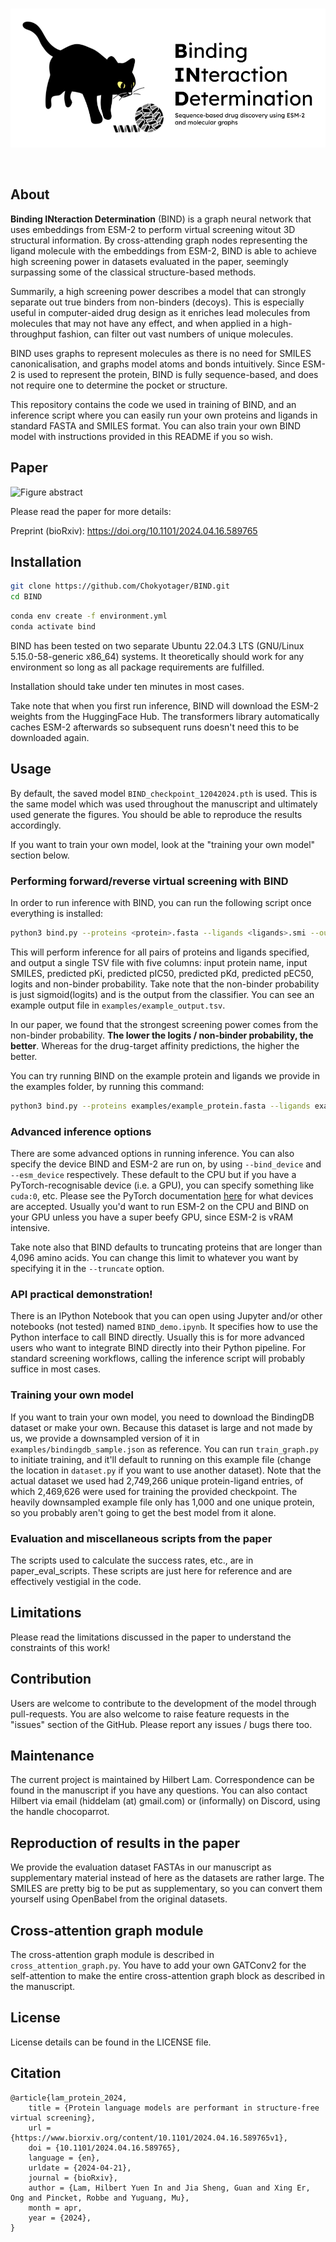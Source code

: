 <div align="center">
  <br />
  <p>
    <a href="https://github.com/Chokyotager/BIND"><img src="/art/BIND.png" alt="banner" /></a>
  </p>
  <br />
  <p>
  </p>
</div>

## About
**Binding INteraction Determination** (BIND) is a graph neural network that uses embeddings from ESM-2 to perform virtual screening witout 3D structural information. By cross-attending graph nodes representing the ligand molecule with the embeddings from ESM-2, BIND is able to achieve high screening power in datasets evaluated in the paper, seemingly surpassing some of the classical structure-based methods.

Summarily, a high screening power describes a model that can strongly separate out true binders from non-binders (decoys). This is especially useful in computer-aided drug design as it enriches lead molecules from molecules that may not have any effect, and when applied in a high-throughput fashion, can filter out vast numbers of unique molecules.

BIND uses graphs to represent molecules as there is no need for SMILES canonicalisation, and graphs model atoms and bonds intuitively. Since ESM-2 is used to represent the protein, BIND is fully sequence-based, and does not require one to determine the pocket or structure.

This repository contains the code we used in training of BIND, and an inference script where you can easily run your own proteins and ligands in standard FASTA and SMILES format. You can also train your own BIND model with instructions provided in this README if you so wish.

## Paper

![Figure abstract](https://github.com/Chokyotager/BIND/blob/main/art/abstract.png?raw=true)

Please read the paper for more details:

Preprint (bioRxiv): https://doi.org/10.1101/2024.04.16.589765

## Installation
```sh
git clone https://github.com/Chokyotager/BIND.git
cd BIND
```

```sh
conda env create -f environment.yml
conda activate bind
```

BIND has been tested on two separate Ubuntu 22.04.3 LTS (GNU/Linux 5.15.0-58-generic x86_64) systems. It theoretically should work for any environment so long as all package requirements are fulfilled.

Installation should take under ten minutes in most cases.

Take note that when you first run inference, BIND will download the ESM-2 weights from the HuggingFace Hub. The transformers library automatically caches ESM-2 afterwards so subsequent runs doesn't need this to be downloaded again.

## Usage

By default, the saved model `BIND_checkpoint_12042024.pth` is used. This is the same model which was used throughout the manuscript and ultimately used generate the figures. You should be able to reproduce the results accordingly.

If you want to train your own model, look at the "training your own model" section below.

### Performing forward/reverse virtual screening with BIND

In order to run inference with BIND, you can run the following script once everything is installed:

```sh
python3 bind.py --proteins <protein>.fasta --ligands <ligands>.smi --output <output>.tsv
```

This will perform inference for all pairs of proteins and ligands specified, and output a single TSV file with five columns: input protein name, input SMILES, predicted pKi, predicted pIC50, predicted pKd, predicted pEC50, logits and non-binder probability. Take note that the non-binder probability is just sigmoid(logits) and is the output from the classifier. You can see an example output file in `examples/example_output.tsv`.

In our paper, we found that the strongest screening power comes from the non-binder probability. **The lower the logits / non-binder probability, the better**. Whereas for the drug-target affinity predictions, the higher the better.

You can try running BIND on the example protein and ligands we provide in the examples folder, by running this command:

```sh
python3 bind.py --proteins examples/example_protein.fasta --ligands examples/example_ligands.smi --output examples/example_output.tsv
```

### Advanced inference options

There are some advanced options in running inference. You can also specify the device BIND and ESM-2 are run on, by using `--bind_device` and `--esm_device` respectively. These default to the CPU but if you have a PyTorch-recognisable device (i.e. a GPU), you can specify something like `cuda:0`, etc. Please see the PyTorch documentation [here](https://pytorch.org/docs/stable/tensor_attributes.html#torch.device) for what devices are accepted. Usually you'd want to run ESM-2 on the CPU and BIND on your GPU unless you have a super beefy GPU, since ESM-2 is vRAM intensive.

Take note also that BIND defaults to truncating proteins that are longer than 4,096 amino acids. You can change this limit to whatever you want by specifying it in the `--truncate` option.

### API practical demonstration!

There is an IPython Notebook that you can open using Jupyter and/or other notebooks (not tested) named `BIND_demo.ipynb`. It specifies how to use the Python interface to call BIND directly. Usually this is for more advanced users who want to integrate BIND directly into their Python pipeline. For standard screening workflows, calling the inference script will probably suffice in most cases.

### Training your own model

If you want to train your own model, you need to download the BindingDB dataset or make your own. Because this dataset is large and not made by us, we provide a downsampled version of it in `examples/bindingdb_sample.json` as reference. You can run `train_graph.py` to initiate training, and it'll default to running on this example file (change the location in `dataset.py` if you want to use another dataset). Note that the actual dataset we used had 2,749,266 unique protein-ligand entries, of which 2,469,626 were used for training the provided checkpoint. The heavily downsampled example file only has 1,000 and one unique protein, so you probably aren't going to get the best model from it alone.

### Evaluation and miscellaneous scripts from the paper

The scripts used to calculate the success rates, etc., are in paper_eval_scripts. These scripts are just here for reference and are effectively vestigial in the code.

## Limitations

Please read the limitations discussed in the paper to understand the constraints of this work! 

## Contribution

Users are welcome to contribute to the development of the model through pull-requests. You are also welcome to raise feature requests in the "issues" section of the GitHub. Please report any issues / bugs there too.

## Maintenance

The current project is maintained by Hilbert Lam. Correspondence can be found in the manuscript if you have any questions. You can also contact Hilbert via email (hiddelam (at) gmail.com) or (informally) on Discord, using the handle chocoparrot.

## Reproduction of results in the paper

We provide the evaluation dataset FASTAs in our manuscript as supplementary material instead of here as the datasets are rather large. The SMILES are pretty big to be put as supplementary, so you can convert them yourself using OpenBabel from the original datasets.

## Cross-attention graph module

The cross-attention graph module is described in `cross_attention_graph.py`. You have to add your own GATConv2 for the self-attention to make the entire cross-attention graph block as described in the manuscript.

## License

License details can be found in the LICENSE file.

## Citation
```
@article{lam_protein_2024,
	title = {Protein language models are performant in structure-free virtual screening},
	url = {https://www.biorxiv.org/content/10.1101/2024.04.16.589765v1},
	doi = {10.1101/2024.04.16.589765},
	language = {en},
	urldate = {2024-04-21},
	journal = {bioRxiv},
	author = {Lam, Hilbert Yuen In and Jia Sheng, Guan and Xing Er, Ong and Pincket, Robbe and Yuguang, Mu},
	month = apr,
	year = {2024},
}
```
